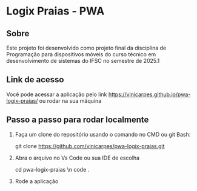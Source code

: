 # Logix Praias - PWA

## Sobre
Este projeto foi desenvolvido como projeto final da disciplina de Programação para dispositivos móveis do curso técnico em desenvolvimento de sistemas do IFSC no semestre de 2025.1

## Link de acesso

Você pode acessar a aplicação pelo link https://vinicarpes.github.io/pwa-logix-praias/ ou rodar na sua máquina

## Passo a passo para rodar localmente

1. Faça um clone do repositório usando o comando no CMD ou git Bash:

     git clone https://github.com/vinicarpes/pwa-logix-praias.git

2. Abra o arquivo no Vs Code ou sua IDE de escolha

     cd pwa-logix-praias
     \n code .

3. Rode a aplicação
